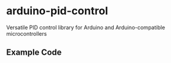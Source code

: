 # arduino-pid-control
Versatile PID control library for Arduino and Arduino-compatible microcontrollers

## Example Code
